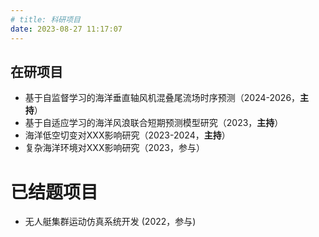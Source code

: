 ```yaml
---
# title: 科研项目
date: 2023-08-27 11:17:07
---
```


## 在研项目

- 基于自监督学习的海洋垂直轴风机混叠尾流场时序预测（2024-2026，**主持**）
- 基于自适应学习的海洋风浪联合短期预测模型研究（2023，**主持**）
- 海洋低空切变对XXX影响研究（2023-2024，**主持**）
- 复杂海洋环境对XXX影响研究（2023，参与）

# 已结题项目

- 无人艇集群运动仿真系统开发 (2022，参与)
